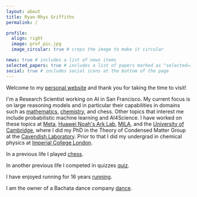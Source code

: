 ```yaml
---
layout: about
title: Ryan-Rhys Griffiths
permalink: /

profile:
  align: right
  image: prof_pic.jpg
  image_circular: true # crops the image to make it circular

news: true # includes a list of news items
selected_papers: true # includes a list of papers marked as "selected={true}"
social: true # includes social icons at the bottom of the page
---
```


Welcome to my [personal website](https://ryan-rhys.github.io/ryan__rhys/) and thank you for taking the time to visit!

I'm a Research Scientist working on AI in San Francisco. My current focus is on large reasoning models and in particular their capabilities in domains such as [mathematics](https://proceedings.neurips.cc/paper_files/paper/2023/file/58168e8a92994655d6da3939e7cc0918-Paper-Datasets_and_Benchmarks.pdf), [chemistry](https://arxiv.org/abs/2506.17238), and chess. Other topics that interest me include probabilistic machine learning and AI4Science. I have worked on these topics at [Meta](https://research.facebook.com/), [Huawei Noah's Ark Lab](https://github.com/huawei-noah), [MILA](https://mila.quebec/en), and the [University of Cambridge](https://www.cam.ac.uk/), where I did my PhD in the Theory of Condensed Matter Group at the [Cavendish Laboratory](https://www.phy.cam.ac.uk/). Prior to that I did my undergrad in chemical physics at [Imperial College London](https://www.imperial.ac.uk/). 

In a previous life I played [chess](/ryan__rhys/chess/).

In another previous life I competed in quizzes [quiz](/ryan__rhys/quiz/).

I have enjoyed running for 16 years [running](/ryan__rhys/running/).

I am the owner of a Bachata dance company [dance](/ryan__rhys/dance/).
